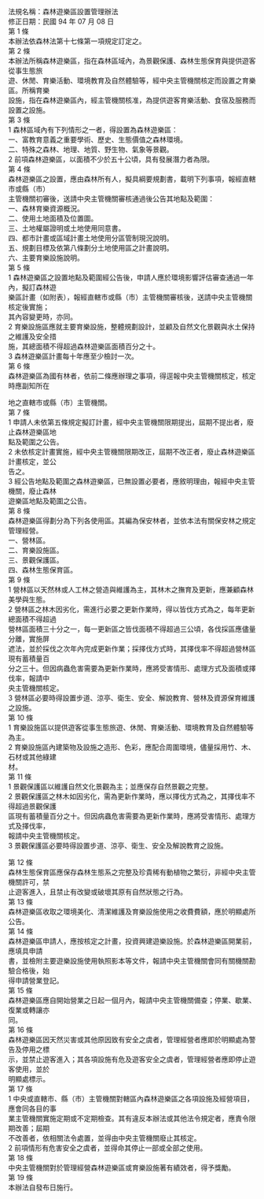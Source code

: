 法規名稱：森林遊樂區設置管理辦法  
修正日期：民國 94 年 07 月 08 日  
第 1 條  
本辦法依森林法第十七條第一項規定訂定之。  
第 2 條  
本辦法所稱森林遊樂區，指在森林區域內，為景觀保護、森林生態保育與提供遊客從事生態旅  
遊、休閒、育樂活動、環境教育及自然體驗等，經中央主管機關核定而設置之育樂區。所稱育樂  
設施，指在森林遊樂區內，經主管機關核准，為提供遊客育樂活動、食宿及服務而設置之設施。  
第 3 條  
1 森林區域內有下列情形之一者，得設置為森林遊樂區：  
一、富教育意義之重要學術、歷史、生態價值之森林環境。  
二、特殊之森林、地理、地質、野生物、氣象等景觀。  
2 前項森林遊樂區，以面積不少於五十公頃，具有發展潛力者為限。  
第 4 條  
森林遊樂區之設置，應由森林所有人，擬具綱要規劃書，載明下列事項，報經直轄市或縣（市）  
主管機關初審後，送請中央主管機關審核通過後公告其地點及範圍：  
一、森林育樂資源概況。  
二、使用土地面積及位置圖。  
三、土地權屬證明或土地使用同意書。  
四、都市計畫或區域計畫土地使用分區管制現況說明。  
五、規劃目標及依第八條劃分土地使用區之計畫說明。  
六、主要育樂設施說明。  
第 5 條  
1 森林遊樂區之設置地點及範圍經公告後，申請人應於環境影響評估審查通過一年內，擬訂森林遊  
樂區計畫（如附表），報經直轄市或縣（市）主管機關審核後，送請中央主管機關核定後實施；  
其內容變更時，亦同。  
2 育樂設施區應就主要育樂設施，整體規劃設計，並顧及自然文化景觀與水土保持之維護及安全措  
施，其總面積不得超過森林遊樂區面積百分之十。  
3 森林遊樂區計畫每十年應至少檢討一次。  
第 6 條  
森林遊樂區為國有林者，依前二條應辦理之事項，得逕報中央主管機關核定，核定時應副知所在  


地之直轄市或縣（市）主管機關。  
第 7 條  
1 申請人未依第五條規定擬訂計畫，經中央主管機關限期提出，屆期不提出者，廢止森林遊樂區地  
點及範圍之公告。  
2 未依核定計畫實施，經中央主管機關限期改正，屆期不改正者，廢止森林遊樂區計畫核定，並公  
告之。  
3 經公告地點及範圍之森林遊樂區，已無設置必要者，應敘明理由，報經中央主管機關，廢止森林  
遊樂區地點及範圍之公告。  
第 8 條  
森林遊樂區得劃分為下列各使用區。其編為保安林者，並依本法有關保安林之規定管理經營。  
一、營林區。  
二、育樂設施區。  
三、景觀保護區。  
四、森林生態保育區。  
第 9 條  
1 營林區以天然林或人工林之營造與維護為主，其林木之撫育及更新，應兼顧森林美學與生態。  
2 營林區之林木因劣化，需進行必要之更新作業時，得以皆伐方式為之，每年更新總面積不得超過  
營林區面積三十分之一，每一更新區之皆伐面積不得超過三公頃，各伐採區應儘量分離，實施屏  
遮法，並於採伐之次年內完成更新作業；採擇伐方式時，其擇伐率不得超過營林區現有蓄積量百  
分之三十。但因病蟲危害需要為更新作業時，應將受害情形、處理方式及面積或擇伐率，報請中  
央主管機關核定。  
3 營林區必要時得設置步道、涼亭、衛生、安全、解說教育、營林及資源保育維護之設施。  
第 10 條  
1 育樂設施區以提供遊客從事生態旅遊、休閒、育樂活動、環境教育及自然體驗等為主。  
2 育樂設施區內建築物及設施之造形、色彩，應配合周圍環境，儘量採用竹、木、石材或其他綠建  
材。  
第 11 條  
1 景觀保護區以維護自然文化景觀為主；並應保存自然景觀之完整。  
2 景觀保護區之林木如因劣化，需為更新作業時，應以擇伐方式為之，其擇伐率不得超過景觀保護  
區現有蓄積量百分之十。但因病蟲危害需要為更新作業時，應將受害情形、處理方式及擇伐率，  
報請中央主管機關核定。  
3 景觀保護區必要時得設置步道、涼亭、衛生、安全及解說教育之設施。  


第 12 條  
森林生態保育區應保存森林生態系之完整及珍貴稀有動植物之繁衍，非經中央主管機關許可，禁  
止遊客進入，且禁止有改變或破壞其原有自然狀態之行為。  
第 13 條  
森林遊樂區收取之環境美化、清潔維護及育樂設施使用之收費費額，應於明顯處所公告。  
第 14 條  
森林遊樂區申請人，應按核定之計畫，投資興建遊樂設施。於森林遊樂區開業前，應填具申請  
書，並檢附主要遊樂設施使用執照影本等文件，報請中央主管機關會同有關機關勘驗合格後，始  
得申請營業登記。  
第 15 條  
森林遊樂區應自開始營業之日起一個月內，報請中央主管機關備查；停業、歇業、復業或轉讓亦  
同。  
第 16 條  
森林遊樂區因天然災害或其他原因致有安全之虞者，管理經營者應即於明顯處為警告及停用之標  
示，並禁止遊客進入；其各項設施有危及遊客安全之虞者，管理經營者應即停止遊客使用，並於  
明顯處標示。  
第 17 條  
1 中央或直轄市、縣（市）主管機關對轄區內森林遊樂區之各項設施及經營項目，應會同各目的事  
業主管機關實施定期或不定期檢查。其有違反本辦法或其他法令規定者，應責令限期改善；屆期  
不改善者，依相關法令處置，並得由中央主管機關廢止其核定。  
2 前項情形有危害安全之虞者，並得命其停止一部或全部之使用。  
第 18 條  
中央主管機關對於管理經營森林遊樂區或育樂設施著有績效者，得予獎勵。  
第 19 條  
本辦法自發布日施行。  


